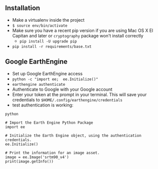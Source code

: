 ## Installation

* Make a virtualenv inside the project
* `$ source env/bin/activate`
* Make sure you have a recent pip version if you are using Mac OS X El Capitan and later or `cryptography` package won't install correctly
  * `pip install -U upgrade pip`
* `pip install -r requirements/base.txt`

## Google EarthEngine

* Set up Google EarthEngine access
* `python -c "import ee;  ee.Initialize()"`
* `earthengine authenticate`
* Authenticate to Google with your Google account
* Enter your token at the prompt in your terminal.  This will save your credentials to `$HOME/.config/earthengine/credentials`
* test authentication is working:

`python`

```
# Import the Earth Engine Python Package
import ee

# Initialize the Earth Engine object, using the authentication credentials.
ee.Initialize()

# Print the information for an image asset.
image = ee.Image('srtm90_v4')
print(image.getInfo())
```


